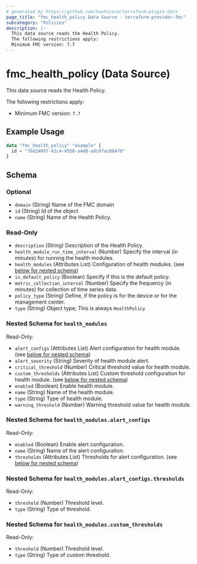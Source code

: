 ```yaml
---
# generated by https://github.com/hashicorp/terraform-plugin-docs
page_title: "fmc_health_policy Data Source - terraform-provider-fmc"
subcategory: "Policies"
description: |-
  This data source reads the Health Policy.
  The following restrictions apply:
  Minimum FMC version: 7.7
---
```


# fmc_health_policy (Data Source)

This data source reads the Health Policy.

The following restrictions apply:
  - Minimum FMC version: `7.7`

## Example Usage

```terraform
data "fmc_health_policy" "example" {
  id = "76d24097-41c4-4558-a4d0-a8c07ac08470"
}
```

<!-- schema generated by tfplugindocs -->
## Schema

### Optional

- `domain` (String) Name of the FMC domain
- `id` (String) Id of the object
- `name` (String) Name of the Health Policy.

### Read-Only

- `description` (String) Description of the Health Policy.
- `health_module_run_time_interval` (Number) Specify the interval (in minutes) for running the health modules.
- `health_modules` (Attributes List) Configuration of health modules. (see [below for nested schema](#nestedatt--health_modules))
- `is_default_policy` (Boolean) Specify if this is the default policy.
- `metric_collection_interval` (Number) Specify the frequency (in minutes) for collection of time series data.
- `policy_type` (String) Define, if the policy is for the device or for the management center.
- `type` (String) Object type; This is always `HealthPolicy`

<a id="nestedatt--health_modules"></a>
### Nested Schema for `health_modules`

Read-Only:

- `alert_configs` (Attributes List) Alert configuration for health module. (see [below for nested schema](#nestedatt--health_modules--alert_configs))
- `alert_severity` (String) Severity of health module alert.
- `critical_threshold` (Number) Critical threshold value for health module.
- `custom_thresholds` (Attributes List) Custom threshold configuration for health module. (see [below for nested schema](#nestedatt--health_modules--custom_thresholds))
- `enabled` (Boolean) Enable health module.
- `name` (String) Name of the health module.
- `type` (String) Type of health module.
- `warning_threshold` (Number) Warning threshold value for health module.

<a id="nestedatt--health_modules--alert_configs"></a>
### Nested Schema for `health_modules.alert_configs`

Read-Only:

- `enabled` (Boolean) Enable alert configuration.
- `name` (String) Name of the alert configuration.
- `thresholds` (Attributes List) Thresholds for alert configuration. (see [below for nested schema](#nestedatt--health_modules--alert_configs--thresholds))

<a id="nestedatt--health_modules--alert_configs--thresholds"></a>
### Nested Schema for `health_modules.alert_configs.thresholds`

Read-Only:

- `threshold` (Number) Threshold level.
- `type` (String) Type of threshold.



<a id="nestedatt--health_modules--custom_thresholds"></a>
### Nested Schema for `health_modules.custom_thresholds`

Read-Only:

- `threshold` (Number) Threshold level.
- `type` (String) Type of custom threshold.
